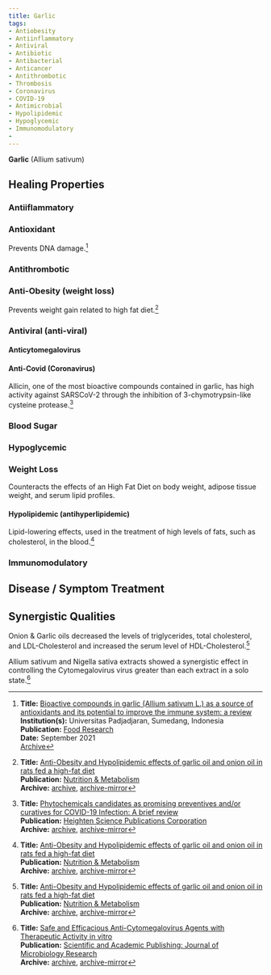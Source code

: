```yaml
---
title: Garlic
tags:
- Antiobesity
- Antiinflammatory
- Antiviral
- Antibiotic
- Antibacterial
- Anticancer
- Antithrombotic
- Thrombosis
- Coronavirus
- COVID-19
- Antimicrobial
- Hypolipidemic
- Hypoglycemic
- Immunomodulatory
- 
---
```

**Garlic** (Allium sativum)

## Healing Properties

### Antiiflammatory

### Antioxidant

Prevents DNA damage.[^4]

### Antithrombotic

### Anti-Obesity (weight loss)

Prevents weight gain related to high fat diet.[^2]

### Antiviral (anti-viral)

#### Anticytomegalovirus

#### Anti-Covid (Coronavirus)

Allicin, one of the most bioactive compounds contained in garlic, has high activity against SARSCoV-2 through the inhibition of 3-chymotrypsin-like cysteine protease.[^3]

### Blood Sugar

### Hypoglycemic

### Weight Loss

Counteracts the effects of an High Fat Diet on body weight, adipose tissue weight, and serum lipid profiles.

#### Hypolipidemic (antihyperlipidemic)

Lipid-lowering effects, used in the treatment of high levels of fats, such as cholesterol, in the blood.[^2]

### Immunomodulatory

## Disease / Symptom Treatment

## Synergistic Qualities

Onion & Garlic oils decreased the levels of triglycerides, total cholesterol, and LDL-Cholesterol and increased the serum level of HDL-Cholesterol.[^2]

Allium sativum and Nigella sativa extracts showed a synergistic effect in controlling the Cytomegalovirus virus greater than each extract in a solo state.[^1]

[^1]: **Title:** [Safe and Efficacious Anti-Cytomegalovirus Agents with Therapeutic Activity in vitro](http://article.sapub.org/10.5923.j.microbiology.20180802.02.html#Sec4)<br>
**Publication:** [Scientific and Academic Publishing: Journal of Microbiology Research](http://www.sapub.org/journal/index.aspx)<br>
**Archive:** [archive](https://ipfs.io/ipfs/QmWsALyhE1NXdrUgap7Eqa9LNXA8y8pgxMobM85jFZMQh6), [archive-mirror](https://cloudflare-ipfs.com/ipfs/QmWsALyhE1NXdrUgap7Eqa9LNXA8y8pgxMobM85jFZMQh6)

[^2]: **Title:** [Anti-Obesity and Hypolipidemic effects of garlic oil and onion oil in rats fed a high-fat diet](https://doi.org/10.1186/s12986-018-0275-x)<br>
**Publication:** [Nutrition & Metabolism](https://nutritionandmetabolism.biomedcentral.com/)<br>
**Archive:** [archive](https://ipfs.io/ipfs/QmYtVo9UDcPj8XgLAaihsdZG7AQH1Cdsp5Wh3PcyCiQmcE), [archive-mirror](https://cloudflare-ipfs.com/ipfs/QmYtVo9UDcPj8XgLAaihsdZG7AQH1Cdsp5Wh3PcyCiQmcE)

[^3]: **Title:** [Phytochemicals candidates as promising preventives and/or curatives for COVID-19 Infection: A brief review](https://doi.org/10.29328/journal.ibm.1001019)<br>
**Publication:** [Heighten Science Publications Corporation](https://www.heighpubs.org/hjbm/)<br>
**Archive:** [archive](https://ipfs.io/ipfs/QmeGpFRpSRkQwzFHjtUfMXBJaWybjMJCjpD9qXGxJMKasV), [archive-mirror](https://cloudflare-ipfs.com/ipfs/QmeGpFRpSRkQwzFHjtUfMXBJaWybjMJCjpD9qXGxJMKasV)

[^4]: **Title:** [Bioactive compounds in garlic (Allium sativum L.) as a source of antioxidants and its potential to improve the immune system: a review](https://www.myfoodresearch.com/uploads/8/4/8/5/84855864/fr-2021-042.pdf)<br>
**Institution(s):** Universitas Padjadjaran, Sumedang, Indonesia<br>
**Publication:** [Food Research](http://www.myfoodresearch.com/)<br>
**Date:** September 2021<br>
[Archive](https://ipfs.io/ipfs/QmVmZkAA31KqhdEy1KJCSXZrvDVCStwqH8cTKyDwr35Aq1?filename=fr-2021-042.pdf)

[^5]: **Title:** [ ]( )<br>
**Institution(s):** <br>
**Publication:** [ ]( )<br>
**Date:** <br>
[Archive](https://ipfs.io/ipfs/)